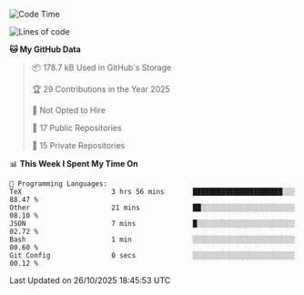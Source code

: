 <!--START_SECTION:waka-->
![Code Time](http://img.shields.io/badge/Code%20Time-1%2C155%20hrs-blue)

![Lines of code](https://img.shields.io/badge/From%20Hello%20World%20I%27ve%20Written-225.9%20thousand%20lines%20of%20code-blue)

**🐱 My GitHub Data** 

> 📦 178.7 kB Used in GitHub's Storage 
 > 
> 🏆 29 Contributions in the Year 2025
 > 
> 🚫 Not Opted to Hire
 > 
> 📜 17 Public Repositories 
 > 
> 🔑 15 Private Repositories 
 > 
📊 **This Week I Spent My Time On** 

```text
💬 Programming Languages: 
TeX                      3 hrs 56 mins       ██████████████████████░░░   88.47 % 
Other                    21 mins             ██░░░░░░░░░░░░░░░░░░░░░░░   08.10 % 
JSON                     7 mins              █░░░░░░░░░░░░░░░░░░░░░░░░   02.72 % 
Bash                     1 min               ░░░░░░░░░░░░░░░░░░░░░░░░░   00.60 % 
Git Config               0 secs              ░░░░░░░░░░░░░░░░░░░░░░░░░   00.12 % 
```


 Last Updated on 26/10/2025 18:45:53 UTC
<!--END_SECTION:waka-->

